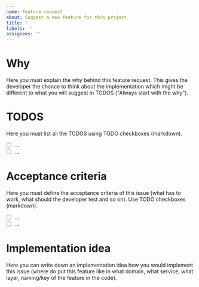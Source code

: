 ```yaml
---
name: Feature request
about: Suggest a new feature for this project
title: ''
labels: ''
assignees: ''
---
```


# Why

Here you must explain the why behind this feature request. This gives the developer the chance to think about the implementation which might be different to what you will suggest in TODOS ("Always start with the why").

# TODOS

Here you must list all the TODOS using TODO checkboxes (markdown).

- [ ] ...
- [ ] ...

# Acceptance criteria

Here you must define the acceptance criteria of this issue (what has to work, what should the developer test and so on). Use TODO checkboxes (markdown).

- [ ] ...
- [ ] ...

# Implementation idea

Here you can write down an implementation idea how you would implement this issue (where do put this feature like in what domain, what service, what layer, naming/key of the feature in the code).
